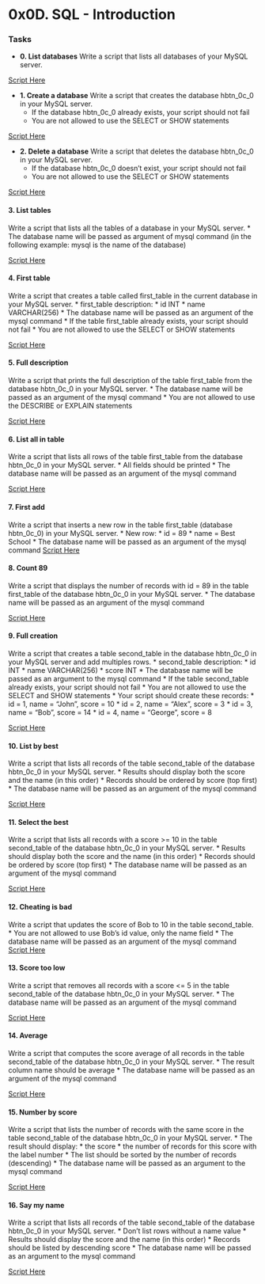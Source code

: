 # 0x0D. SQL - Introduction

### Tasks
* **0. List databases**
Write a script that lists all databases of your MySQL server.

[ Script Here ](./0-list_databases.sql)

* **1. Create a database**
Write a script that creates the database hbtn_0c_0 in your MySQL server.
    * If the database hbtn_0c_0 already exists, your script should not fail
    * You are not allowed to use the SELECT or SHOW statements

[ Script Here ](./1-create_database_if_missing.sql)

* **2. Delete a database**
Write a script that deletes the database hbtn_0c_0 in your MySQL server.
    * If the database hbtn_0c_0 doesn’t exist, your script should not fail
    * You are not allowed to use the SELECT or SHOW statements

[ Script Here ](./2-remove_database.sql)

#### 3. List tables
Write a script that lists all the tables of a database in your MySQL server.
    * The database name will be passed as argument of mysql command (in the following example: mysql is the name of the database)

[ Script Here ](./3-list_tables.sql)

#### 4. First table
Write a script that creates a table called first_table in the current database in your MySQL server.
    * first_table description:
        * id INT
        * name VARCHAR(256)
    * The database name will be passed as an argument of the mysql command
    * If the table first_table already exists, your script should not fail
    * You are not allowed to use the SELECT or SHOW statements

[ Script Here ](./4-first_table.sql)

#### 5. Full description
Write a script that prints the full description of the table first_table from the database hbtn_0c_0 in your MySQL server.
    * The database name will be passed as an argument of the mysql command
    * You are not allowed to use the DESCRIBE or EXPLAIN statements

[ Script Here ](./5-full_table.sql)

#### 6. List all in table
Write a script that lists all rows of the table first_table from the database hbtn_0c_0 in your MySQL server.
    * All fields should be printed
    * The database name will be passed as an argument of the mysql command

[ Script Here ](./6-list_values.sql)

#### 7. First add
Write a script that inserts a new row in the table first_table (database hbtn_0c_0) in your MySQL server.
    * New row:
        * id = 89
        * name = Best School
    * The database name will be passed as an argument of the mysql command
[ Script Here ](./7-insert_value.sql)

#### 8. Count 89
Write a script that displays the number of records with id = 89 in the table first_table of the database hbtn_0c_0 in your MySQL server.
    * The database name will be passed as an argument of the mysql command

[ Script Here ](./8-count_89.sql)

#### 9. Full creation
Write a script that creates a table second_table in the database hbtn_0c_0 in your MySQL server and add multiples rows.
    * second_table description:
        * id INT
        * name VARCHAR(256)
        * score INT
    * The database name will be passed as an argument to the mysql command
    * If the table second_table already exists, your script should not fail
    * You are not allowed to use the SELECT and SHOW statements
    * Your script should create these records:
        * id = 1, name = “John”, score = 10
        * id = 2, name = “Alex”, score = 3
        * id = 3, name = “Bob”, score = 14
        * id = 4, name = “George”, score = 8

[ Script Here ](./9-full_creation.sql)

#### 10. List by best
Write a script that lists all records of the table second_table of the database hbtn_0c_0 in your MySQL server.
    * Results should display both the score and the name (in this order)
    * Records should be ordered by score (top first)
    * The database name will be passed as an argument of the mysql command

[ Script Here ](./10-top_score.sql)

#### 11. Select the best
Write a script that lists all records with a score >= 10 in the table second_table of the database hbtn_0c_0 in your MySQL server.
    * Results should display both the score and the name (in this order)
    * Records should be ordered by score (top first)
    * The database name will be passed as an argument of the mysql command

[ Script Here ](./11-best_score.sql)

#### 12. Cheating is bad
Write a script that updates the score of Bob to 10 in the table second_table.
    * You are not allowed to use Bob’s id value, only the name field
    * The database name will be passed as an argument of the mysql command
[ Script Here ](./12-no_cheating.sql)

#### 13. Score too low
Write a script that removes all records with a score <= 5 in the table second_table of the database hbtn_0c_0 in your MySQL server.
    * The database name will be passed as an argument of the mysql command

[ Script Here ](./13-change_class.sql)

#### 14. Average
Write a script that computes the score average of all records in the table second_table of the database hbtn_0c_0 in your MySQL server.
    * The result column name should be average
    * The database name will be passed as an argument of the mysql command

[ Script Here ](./14-average.sql)

#### 15. Number by score
Write a script that lists the number of records with the same score in the table second_table of the database hbtn_0c_0 in your MySQL server.
    * The result should display:
        * the score
        * the number of records for this score with the label number
    * The list should be sorted by the number of records (descending)
    * The database name will be passed as an argument to the mysql command

[ Script Here ](./15-groups.sql)

#### 16. Say my name
Write a script that lists all records of the table second_table of the database hbtn_0c_0 in your MySQL server.
    * Don’t list rows without a name value
    * Results should display the score and the name (in this order)
    * Records should be listed by descending score
    * The database name will be passed as an argument to the mysql command

[ Script Here ](./16-no_link.sql)
